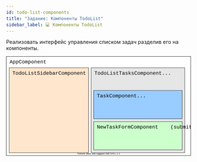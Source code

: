 ```yaml
---
id: todo-list-components
title: "Задание: Компоненты TodoList"
sidebar_label: 💻 Компоненты TodoList
---
```


Реализовать интерфейс управления списком задач разделив его на компоненты. 

![схема компонентов](03.1-todo-list-components.svg)
